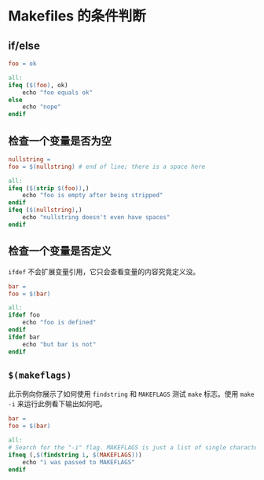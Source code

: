 # Makefiles 的条件判断

## if/else

```makefile
foo = ok

all:
ifeq ($(foo), ok)
    echo "foo equals ok"
else
    echo "nope"
endif
```

## 检查一个变量是否为空

```makefile
nullstring =
foo = $(nullstring) # end of line; there is a space here

all:
ifeq ($(strip $(foo)),)
    echo "foo is empty after being stripped"
endif
ifeq ($(nullstring),)
    echo "nullstring doesn't even have spaces"
endif
```

## 检查一个变量是否定义

`ifdef` 不会扩展变量引用，它只会查看变量的内容究竟定义没。

```makefile
bar =
foo = $(bar)

all:
ifdef foo
    echo "foo is defined"
endif
ifdef bar
    echo "but bar is not"
endif
```

## `$(makeflags)`

此示例向你展示了如何使用 `findstring` 和 `MAKEFLAGS` 测试 `make` 标志。使用 `make -i` 来运行此例看下输出如何吧。

```makefile
bar =
foo = $(bar)

all:
# Search for the "-i" flag. MAKEFLAGS is just a list of single characters, one per flag. So look for "i" in this case.
ifneq (,$(findstring i, $(MAKEFLAGS)))
    echo "i was passed to MAKEFLAGS"
endif
```
